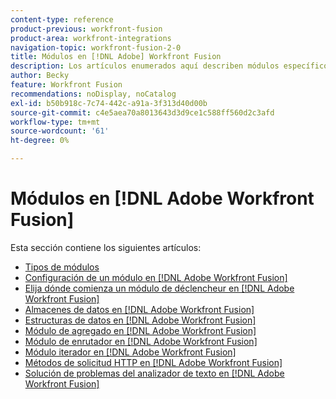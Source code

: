 ```yaml
---
content-type: reference
product-previous: workfront-fusion
product-area: workfront-integrations
navigation-topic: workfront-fusion-2-0
title: Módulos en [!DNL Adobe] Workfront Fusion
description: Los artículos enumerados aquí describen módulos específicos y su funcionalidad en [!DNL Adobe Workfront Fusion].
author: Becky
feature: Workfront Fusion
recommendations: noDisplay, noCatalog
exl-id: b50b918c-7c74-442c-a91a-3f313d40d00b
source-git-commit: c4e5aea70a8013643d3d9ce1c588ff560d2c3afd
workflow-type: tm+mt
source-wordcount: '61'
ht-degree: 0%

---
```


# Módulos en [!DNL Adobe Workfront Fusion]

Esta sección contiene los siguientes artículos:

* [Tipos de módulos](../../workfront-fusion/modules/module-types.md)
* [Configuración de un módulo en [!DNL Adobe Workfront Fusion]](../../workfront-fusion/modules/configure-a-modules-settings.md)
* [Elija dónde comienza un módulo de déclencheur en [!DNL Adobe Workfront Fusion]](../../workfront-fusion/modules/choose-where-trigger-module-starts.md)
* [Almacenes de datos en [!DNL Adobe Workfront Fusion]](../../workfront-fusion/modules/data-stores.md)
* [Estructuras de datos en [!DNL Adobe Workfront Fusion]](../../workfront-fusion/modules/data-structures.md)
* [Módulo de agregado en [!DNL Adobe Workfront Fusion]](../../workfront-fusion/modules/aggregator-module.md)
* [Módulo de enrutador en [!DNL Adobe Workfront Fusion]](../../workfront-fusion/modules/router-module.md)
* [Módulo iterador en [!DNL Adobe Workfront Fusion]](../../workfront-fusion/modules/iterator-module.md)
* [Métodos de solicitud HTTP en [!DNL Adobe Workfront Fusion]](../../workfront-fusion/modules/http-request-methods.md)
* [Solución de problemas del analizador de texto en [!DNL Adobe Workfront Fusion]](../../workfront-fusion/modules/text-parser-troubleshooting.md)
